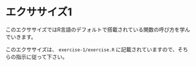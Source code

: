 # エクササイズ1

このエクササイズではR言語のデフォルトで搭載されている関数の呼び方を学んでいきます。

このエクササイズは、 `exercise-1/exercise.R` に記載されていますので、そちらの指示に従って下さい。
